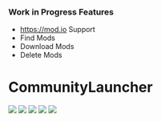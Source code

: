 ### Work in Progress Features
- https://mod.io Support
- Find Mods
- Download Mods
- Delete Mods

# CommunityLauncher


![](https://img.shields.io/github/stars/Bannerlord-Community-Mods/CommunityLauncher.svg) ![](https://img.shields.io/github/forks/Bannerlord-Community-Mods/CommunityLauncher.svg) ![](https://img.shields.io/github/tag/Bannerlord-Community-Mods/CommunityLauncher.svg) ![](https://img.shields.io/github/release/Bannerlord-Community-Mods/CommunityLauncher.svg) ![](https://img.shields.io/github/issues/Bannerlord-Community-Mods/CommunityLauncher.svg) 


